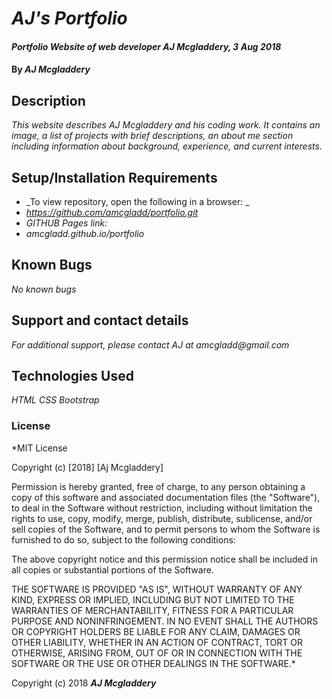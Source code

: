 # _AJ's Portfolio_

#### _Portfolio Website of web developer AJ Mcgladdery, 3 Aug 2018_

#### By _**AJ Mcgladdery**_

## Description

_This website describes AJ Mcgladdery and his coding work. It contains an image, a list of projects with brief descriptions, an about me section including information about background, experience, and current interests._

## Setup/Installation Requirements

* _To view repository, open the following in a browser: _
* _https://github.com/amcgladd/portfolio.git_
* _GITHUB Pages link:_
* _amcgladd.github.io/portfolio_


## Known Bugs

_No known bugs_

## Support and contact details

_For additional support, please contact AJ at amcgladd@gmail.com_

## Technologies Used

_HTML_
_CSS_
_Bootstrap_

### License

*MIT License

Copyright (c) [2018] [Aj Mcgladdery]

Permission is hereby granted, free of charge, to any person obtaining a copy
of this software and associated documentation files (the "Software"), to deal
in the Software without restriction, including without limitation the rights
to use, copy, modify, merge, publish, distribute, sublicense, and/or sell
copies of the Software, and to permit persons to whom the Software is
furnished to do so, subject to the following conditions:

The above copyright notice and this permission notice shall be included in all
copies or substantial portions of the Software.

THE SOFTWARE IS PROVIDED "AS IS", WITHOUT WARRANTY OF ANY KIND, EXPRESS OR
IMPLIED, INCLUDING BUT NOT LIMITED TO THE WARRANTIES OF MERCHANTABILITY,
FITNESS FOR A PARTICULAR PURPOSE AND NONINFRINGEMENT. IN NO EVENT SHALL THE
AUTHORS OR COPYRIGHT HOLDERS BE LIABLE FOR ANY CLAIM, DAMAGES OR OTHER
LIABILITY, WHETHER IN AN ACTION OF CONTRACT, TORT OR OTHERWISE, ARISING FROM,
OUT OF OR IN CONNECTION WITH THE SOFTWARE OR THE USE OR OTHER DEALINGS IN THE
SOFTWARE.*

Copyright (c) 2018 **_AJ Mcgladdery_**
